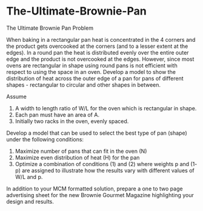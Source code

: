 # The-Ultimate-Brownie-Pan
The Ultimate Brownie Pan
	Problem	 
 	
When baking in a rectangular pan heat is concentrated in the 4 corners and the product gets overcooked at the corners (and to a lesser extent at the edges). In a round pan the heat is distributed evenly over the entire outer edge and the product is not overcooked at the edges. However, since most ovens are rectangular in shape using round pans is not efficient with respect to using the space in an oven. Develop a model to show the distribution of heat across the outer edge of a pan for pans of different shapes - rectangular to circular and other shapes in between.

Assume
1. A width to length ratio of W/L for the oven which is rectangular in shape.
2. Each pan must have an area of A.
3. Initially two racks in the oven, evenly spaced.

Develop a model that can be used to select the best type of pan (shape) under the following conditions:
1. Maximize number of pans that can fit in the oven (N)
2. Maximize even distribution of heat (H) for the pan
3. Optimize a combination of conditions (1) and (2) where weights p and (1- p) are assigned to illustrate how the results vary with different values of W/L and p.

In addition to your MCM formatted solution, prepare a one to two page advertising sheet for the new Brownie Gourmet Magazine highlighting your design and results.
